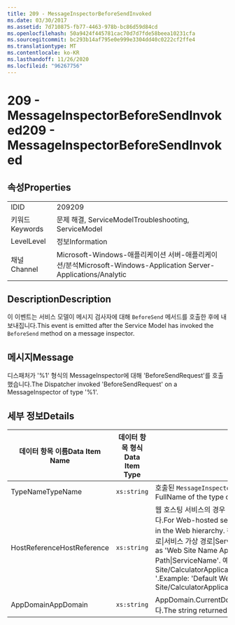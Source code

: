 ```yaml
---
title: 209 - MessageInspectorBeforeSendInvoked
ms.date: 03/30/2017
ms.assetid: 7d710875-fb77-4463-978b-bc86d59d84cd
ms.openlocfilehash: 50a9424f445781cac70d7d7fde58beea10231cfa
ms.sourcegitcommit: bc293b14af795e0e999e3304dd40c0222cf2ffe4
ms.translationtype: MT
ms.contentlocale: ko-KR
ms.lasthandoff: 11/26/2020
ms.locfileid: "96267756"
---
```

# <a name="209---messageinspectorbeforesendinvoked"></a><span data-ttu-id="d4b33-102">209 - MessageInspectorBeforeSendInvoked</span><span class="sxs-lookup"><span data-stu-id="d4b33-102">209 - MessageInspectorBeforeSendInvoked</span></span>

## <a name="properties"></a><span data-ttu-id="d4b33-103">속성</span><span class="sxs-lookup"><span data-stu-id="d4b33-103">Properties</span></span>  
  
|||  
|-|-|  
|<span data-ttu-id="d4b33-104">ID</span><span class="sxs-lookup"><span data-stu-id="d4b33-104">ID</span></span>|<span data-ttu-id="d4b33-105">209</span><span class="sxs-lookup"><span data-stu-id="d4b33-105">209</span></span>|  
|<span data-ttu-id="d4b33-106">키워드</span><span class="sxs-lookup"><span data-stu-id="d4b33-106">Keywords</span></span>|<span data-ttu-id="d4b33-107">문제 해결, ServiceModel</span><span class="sxs-lookup"><span data-stu-id="d4b33-107">Troubleshooting, ServiceModel</span></span>|  
|<span data-ttu-id="d4b33-108">Level</span><span class="sxs-lookup"><span data-stu-id="d4b33-108">Level</span></span>|<span data-ttu-id="d4b33-109">정보</span><span class="sxs-lookup"><span data-stu-id="d4b33-109">Information</span></span>|  
|<span data-ttu-id="d4b33-110">채널</span><span class="sxs-lookup"><span data-stu-id="d4b33-110">Channel</span></span>|<span data-ttu-id="d4b33-111">Microsoft-Windows-애플리케이션 서버-애플리케이션/분석</span><span class="sxs-lookup"><span data-stu-id="d4b33-111">Microsoft-Windows-Application Server-Applications/Analytic</span></span>|  
  
## <a name="description"></a><span data-ttu-id="d4b33-112">Description</span><span class="sxs-lookup"><span data-stu-id="d4b33-112">Description</span></span>  

 <span data-ttu-id="d4b33-113">이 이벤트는 서비스 모델이 메시지 검사자에 대해 `BeforeSend` 메서드를 호출한 후에 내보내집니다.</span><span class="sxs-lookup"><span data-stu-id="d4b33-113">This event is emitted after the Service Model has invoked the `BeforeSend` method on a message inspector.</span></span>  
  
## <a name="message"></a><span data-ttu-id="d4b33-114">메시지</span><span class="sxs-lookup"><span data-stu-id="d4b33-114">Message</span></span>  

 <span data-ttu-id="d4b33-115">디스패처가 '%1' 형식의 MessageInspector에 대해 'BeforeSendRequest'를 호출했습니다.</span><span class="sxs-lookup"><span data-stu-id="d4b33-115">The Dispatcher invoked 'BeforeSendRequest' on a MessageInspector of type '%1'.</span></span>  
  
## <a name="details"></a><span data-ttu-id="d4b33-116">세부 정보</span><span class="sxs-lookup"><span data-stu-id="d4b33-116">Details</span></span>  
  
|<span data-ttu-id="d4b33-117">데이터 항목 이름</span><span class="sxs-lookup"><span data-stu-id="d4b33-117">Data Item Name</span></span>|<span data-ttu-id="d4b33-118">데이터 항목 형식</span><span class="sxs-lookup"><span data-stu-id="d4b33-118">Data Item Type</span></span>|<span data-ttu-id="d4b33-119">Description</span><span class="sxs-lookup"><span data-stu-id="d4b33-119">Description</span></span>|  
|--------------------|--------------------|-----------------|  
|<span data-ttu-id="d4b33-120">TypeName</span><span class="sxs-lookup"><span data-stu-id="d4b33-120">TypeName</span></span>|`xs:string`|<span data-ttu-id="d4b33-121">호출된 `MessageInspector` 형식의 CLR FullName입니다.</span><span class="sxs-lookup"><span data-stu-id="d4b33-121">The CLR FullName of the type of the invoked `MessageInspector`.</span></span>|  
|<span data-ttu-id="d4b33-122">HostReference</span><span class="sxs-lookup"><span data-stu-id="d4b33-122">HostReference</span></span>|`xs:string`|<span data-ttu-id="d4b33-123">웹 호스팅 서비스의 경우 이 필드는 웹 계층의 서비스를 고유하게 식별합니다.</span><span class="sxs-lookup"><span data-stu-id="d4b33-123">For Web-hosted services, this field uniquely identifies the service in the Web hierarchy.</span></span> <span data-ttu-id="d4b33-124">해당 형식은 ' 웹 사이트 이름 응용 프로그램 가상 경로&#124;서비스 가상 경로&#124;ServiceName '으로 정의 됩니다.</span><span class="sxs-lookup"><span data-stu-id="d4b33-124">Its format is defined as 'Web Site Name Application Virtual Path&#124;Service Virtual Path&#124;ServiceName'.</span></span> <span data-ttu-id="d4b33-125">예: ' Default Web Site/CalculatorApplication&#124;/CalculatorService.svc&#124;CalculatorService '.</span><span class="sxs-lookup"><span data-stu-id="d4b33-125">Example: 'Default Web Site/CalculatorApplication&#124;/CalculatorService.svc&#124;CalculatorService'.</span></span>|  
|<span data-ttu-id="d4b33-126">AppDomain</span><span class="sxs-lookup"><span data-stu-id="d4b33-126">AppDomain</span></span>|`xs:string`|<span data-ttu-id="d4b33-127">AppDomain.CurrentDomain.FriendlyName에서 반환되는 문자열입니다.</span><span class="sxs-lookup"><span data-stu-id="d4b33-127">The string returned by AppDomain.CurrentDomain.FriendlyName.</span></span>|
